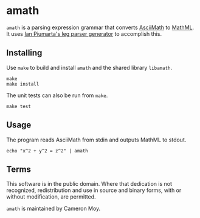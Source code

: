 # amath

`amath` is a parsing expression grammar that converts [AsciiMath] to [MathML].
It uses [Ian Piumarta's leg parser generator][peg] to accomplish this.

## Installing

Use `make` to build and install `amath` and the shared library `libamath`.

	make
	make install

The unit tests can also be run from `make`.

	make test

## Usage

The program reads AsciiMath from stdin and outputs MathML to stdout.

	echo "x^2 + y^2 = z^2" | amath

## Terms

This software is in the public domain. Where that dedication is not
recognized, redistribution and use in source and binary forms, with or
without modification, are permitted.

`amath` is maintained by Cameron Moy.

[AsciiMath]: http://asciimath.org
[MathML]: https://www.w3.org/TR/MathML/
[peg]: http://piumarta.com/software/peg/
